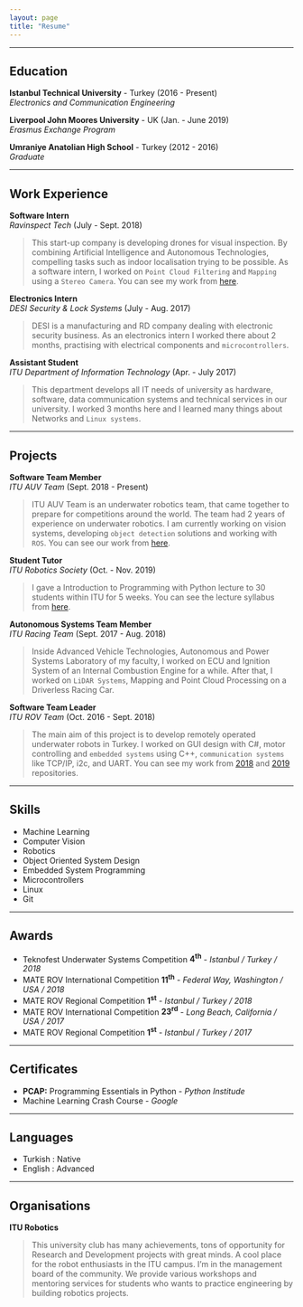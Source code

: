 ```yaml
---
layout: page
title: "Resume"
---
```


---
## Education

**Istanbul Technical University** - Turkey (2016 - Present)
<br>
_Electronics and Communication Engineering_

**Liverpool John Moores University** - UK (Jan. - June 2019)
<br>
_Erasmus Exchange Program_

**Umraniye Anatolian High School** - Turkey (2012 - 2016)
<br>
_Graduate_

---
## Work Experience

**Software Intern**
<br>
_Ravinspect Tech_ (July - Sept. 2018)
> This start-up company is developing drones for visual inspection. By combining Artificial Intelligence and Autonomous Technologies, compelling tasks such as indoor localisation trying to be possible. As a software intern, I worked on ```Point Cloud Filtering``` and ```Mapping``` using a ```Stereo Camera```. You can see my work from [here](https://github.com/enesdemirag/simpcl/tree/internship).

**Electronics Intern**
<br>
_DESI Security & Lock Systems_ (July - Aug. 2017)
>DESI is a manufacturing and RD company dealing with electronic security business. As an electronics intern I worked there about 2 months, practising with electrical components and ```microcontrollers```.

**Assistant Student**
<br>
_ITU Department of Information Technology_ (Apr. - July 2017)
> This department develops all IT needs of university as hardware, software, data communication systems and technical services in our university. I worked 3 months here and I learned many things about Networks and ```Linux systems```.

---
## Projects

**Software Team Member**
<br>
_ITU AUV Team_ (Sept. 2018 - Present)
> ITU AUV Team is an underwater robotics team, that came together to prepare for competitions around the world. The team had 2 years of experience on underwater robotics. I am currently working on vision systems, developing ```object detection``` solutions and working with ```ROS```. You can see our work from [here](https://gitlab.com/itu-auv).

**Student Tutor**
<br>
_ITU Robotics Society_ (Oct. - Nov. 2019)

> I gave a Introduction to Programming with Python lecture to 30 students within ITU for 5 weeks. You can see the lecture syllabus from [here](https://github.com/itu-robotics/intro-to-python).

**Autonomous Systems Team Member**
<br>
_ITU Racing Team_ (Sept. 2017 - Aug. 2018)
> Inside Advanced Vehicle Technologies, Autonomous and Power Systems Laboratory of my faculty, I worked on ECU and Ignition System of an Internal Combustion Engine for a while. After that, I worked on ```LiDAR Systems```, Mapping and Point Cloud Processing on a Driverless Racing Car.

**Software Team Leader**
<br>
_ITU ROV Team_ (Oct. 2016 - Sept. 2018)
> The main aim of this project is to develop remotely operated underwater robots in Turkey. I worked on GUI design with C#, motor controlling and ```embedded systems``` using C++, ```communication systems``` like TCP/IP, i2c, and UART. You can see my work from [2018](https://github.com/iturov/rov2018) and [2019](https://github.com/iturov/rov2019) repositories.

---
## Skills

- Machine Learning
- Computer Vision
- Robotics
- Object Oriented System Design
- Embedded System Programming
- Microcontrollers
- Linux
- Git

---
## Awards

- Teknofest Underwater Systems Competition **4<sup>th</sup>** - _Istanbul / Turkey / 2018_
- MATE ROV International Competition **11<sup>th</sup>** - _Federal Way, Washington / USA / 2018_
- MATE ROV Regional Competition **1<sup>st</sup>** - _Istanbul / Turkey / 2018_
- MATE ROV International Competition **23<sup>rd</sup>** - _Long Beach, California / USA / 2017_
- MATE ROV Regional Competition **1<sup>st</sup>** - _Istanbul / Turkey / 2017_

---
## Certificates

- **PCAP:** Programming Essentials in Python - _Python Institude_
- Machine Learning Crash Course - _Google_

---
## Languages

- Turkish : Native
- English : Advanced

---
## Organisations

**ITU Robotics**
> This university club has many achievements, tons of opportunity for Research and
Development projects with great minds. A cool place for the robot enthusiasts in the ITU campus. I’m
in the management board of the community. We provide various workshops and mentoring services for
students who wants to practice engineering by building robotics projects.
